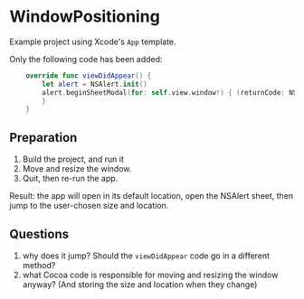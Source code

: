# WindowPositioning

Example project using Xcode's `App` template. 

Only the following code has been added:

```swift
    override func viewDidAppear() {
        let alert = NSAlert.init()
        alert.beginSheetModal(for: self.view.window!) { (returnCode: NSModalResponse) -> Void in
        }
    }
````

## Preparation

1. Build the project, and run it
2. Move and resize the window.
3. Quit, then re-run the app.

Result: the app will open in its default location, open the NSAlert sheet, then jump to the user-chosen size and location.

## Questions

1) why does it jump? Should the `viewDidAppear` code go in a different method?
2) what Cocoa code is responsible for moving and resizing the window anyway? (And storing the size and location when they change)
